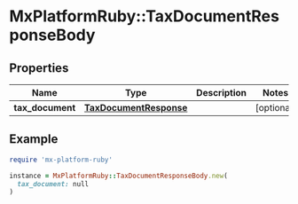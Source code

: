 # MxPlatformRuby::TaxDocumentResponseBody

## Properties

| Name | Type | Description | Notes |
| ---- | ---- | ----------- | ----- |
| **tax_document** | [**TaxDocumentResponse**](TaxDocumentResponse.md) |  | [optional] |

## Example

```ruby
require 'mx-platform-ruby'

instance = MxPlatformRuby::TaxDocumentResponseBody.new(
  tax_document: null
)
```

